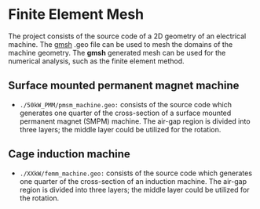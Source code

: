 # Finite Element Mesh
The project consists of the source code of a 2D geometry of an
electrical machine. The [gmsh](http://gmsh.info/) .geo file can be used to mesh the domains of the machine geometry. The **gmsh** generated mesh can be used for the numerical analysis, such as the finite element method.

## Surface mounted permanent magnet machine
+ `./50kW_PMM/pmsm_machine.geo:` consists of the source code which generates one quarter
of the cross-section of a surface mounted permanent magnet (SMPM) machine. The air-gap region is divided
into three layers; the middle layer could be utilized for the rotation.

## Cage induction machine
+ `./XXkW/femm_machine.geo:` consists of the source code which generates one quarter
of the cross-section of an induction machine. The air-gap region is divided
into three layers; the middle layer could be utilized for the rotation.
